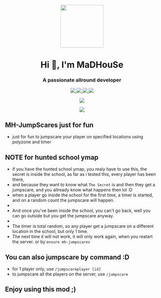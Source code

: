 <p align="center">
    <img width="140" src="https://icons.iconarchive.com/icons/iconarchive/red-orb-alphabet/128/Letter-M-icon.png" />  
    <h1 align="center">Hi 👋, I'm MaDHouSe</h1>
    <h3 align="center">A passionate allround developer </h3>    
</p>

<p align="center">
  <a href="https://github.com/MaDHouSe79/mh-jumpscares/issues">
    <img src="https://img.shields.io/github/issues/MaDHouSe79/mh-jumpscares"/> 
  </a>
  <a href="https://github.com/MaDHouSe79/mh-jumpscares/network/members">
    <img src="https://img.shields.io/github/forks/MaDHouSe79/mh-jumpscares"/> 
  </a>  
  <a href="https://github.com/MaDHouSe79/mh-jumpscares/stargazers">
    <img src="https://img.shields.io/github/stars/MaDHouSe79/mh-jumpscares?color=white"/> 
  </a>
  <a href="https://github.com/MaDHouSe79/mh-jumpscares/blob/main/LICENSE">
    <img src="https://img.shields.io/github/license/MaDHouSe79/mh-jumpscares?color=black"/> 
  </a>      
</p>

<p align="center">
  <img alig src="https://github-profile-trophy.vercel.app/?username=MaDHouSe79&margin-w=15&column=6" />
</p>

<p align="center">
  <img alig src="https://raw.githubusercontent.com/kamranahmedse/driver.js/master/demo/images/split.png" />
</p>

## MH-JumpScares just for fun
- just for fun to jumpscare your player on specified locations using polyzone and timer


## NOTE for hunted school ymap
- if you have the hunted school ymap, you realy have to use this, the secret is inside the school, as far as i tested this, every player has been there,
- and because they want to know what `The Secret` is and then they get a jumpscare, and you allready know what happens then lol :D
- when a player go inside the school for the first time, a timer is started, and on a random count the jumpscare will happen.
-
- And once you've been inside the school, you can't go back, well you can go outside but you get the jumpscare anyway.
-
- The timer is total random, so any player get a jumpscare on a different location in the school, but only 1 time. 
- The next time it will not work, it will only work again, when you reatart the server. or by `ensure mh-jumpscares`


## You can also jumpscare by command :D
- for 1 player only, use `/jumpscareplayer [id]`
- to jumpscare all the players on the server, use `/jumpscare`


## Enjoy using this mod ;)
